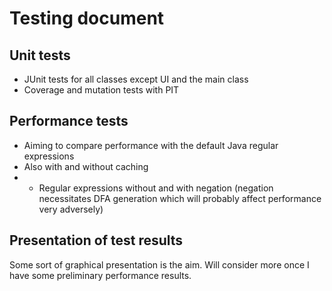 Testing document
================

Unit tests
----------
* JUnit tests for all classes except UI and the main class
* Coverage and mutation tests with PIT


Performance tests
-----------------
* Aiming to compare performance with the default Java regular expressions
* Also with and without caching
* + Regular expressions without and with negation (negation necessitates DFA generation which will probably affect performance very adversely)

Presentation of test results
----------------------------
Some sort of graphical presentation is the aim. Will consider more once I have some preliminary performance results.
